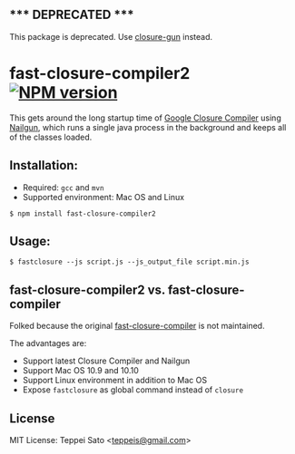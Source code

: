 ## *** DEPRECATED ***

This package is deprecated. Use [closure-gun](https://www.npmjs.com/package/closure-gun "closure-gun") instead.

fast-closure-compiler2 [![NPM version][npm-image]][npm-url]
====

This gets around the long startup time of [Google Closure Compiler](https://developers.google.com/closure/compiler/) using [Nailgun](http://www.martiansoftware.com/nailgun/), which runs a single java process in the background and keeps all of the classes loaded.

## Installation:

* Required: `gcc` and `mvn`
* Supported environment: Mac OS and Linux

```console
$ npm install fast-closure-compiler2
```

## Usage:

```console
$ fastclosure --js script.js --js_output_file script.min.js
```

## fast-closure-compiler2 vs. fast-closure-compiler

Folked because the original [fast-closure-compiler](https://github.com/evanw/fast-closure-compiler) is not maintained.

The advantages are:

* Support latest Closure Compiler and Nailgun
* Support Mac OS 10.9 and 10.10
* Support Linux environment in addition to Mac OS
* Expose `fastclosure` as global command instead of `closure`


## License

MIT License: Teppei Sato &lt;teppeis@gmail.com&gt;

[npm-image]: https://img.shields.io/npm/v/fast-closure-compiler2.svg
[npm-url]: https://npmjs.org/package/fast-closure-compiler2
